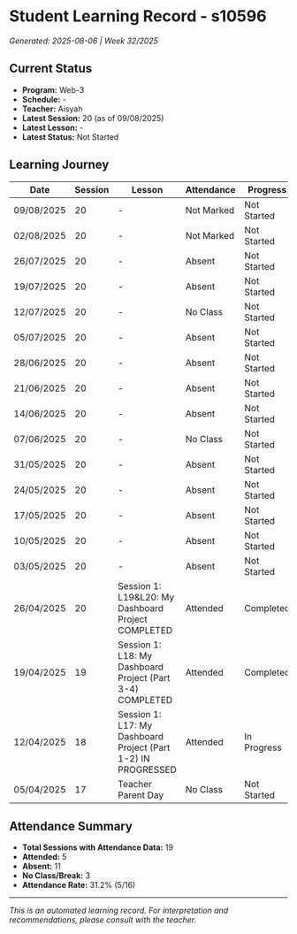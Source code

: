 # Student Learning Record - s10596
*Generated: 2025-08-06 | Week 32/2025*

## Current Status
- **Program:** Web-3
- **Schedule:**  -
- **Teacher:** Aisyah
- **Latest Session:** 20 (as of 09/08/2025)
- **Latest Lesson:** -
- **Latest Status:** Not Started

## Learning Journey
| Date | Session | Lesson | Attendance | Progress |
|------|---------|--------|------------|----------|
| 09/08/2025 | 20 | - | Not Marked | Not Started |
| 02/08/2025 | 20 | - | Not Marked | Not Started |
| 26/07/2025 | 20 | - | Absent | Not Started |
| 19/07/2025 | 20 | - | Absent | Not Started |
| 12/07/2025 | 20 | - | No Class | Not Started |
| 05/07/2025 | 20 | - | Absent | Not Started |
| 28/06/2025 | 20 | - | Absent | Not Started |
| 21/06/2025 | 20 | - | Absent | Not Started |
| 14/06/2025 | 20 | - | Absent | Not Started |
| 07/06/2025 | 20 | - | No Class | Not Started |
| 31/05/2025 | 20 | - | Absent | Not Started |
| 24/05/2025 | 20 | - | Absent | Not Started |
| 17/05/2025 | 20 | - | Absent | Not Started |
| 10/05/2025 | 20 | - | Absent | Not Started |
| 03/05/2025 | 20 | - | Absent | Not Started |
| 26/04/2025 | 20 | Session 1: L19&L20: My Dashboard Project COMPLETED | Attended | Completed |
| 19/04/2025 | 19 | Session 1: L18: My Dashboard Project (Part 3-4) COMPLETED | Attended | Completed |
| 12/04/2025 | 18 | Session 1: L17: My Dashboard Project (Part 1-2) IN PROGRESSED | Attended | In Progress |
| 05/04/2025 | 17 | Teacher Parent Day | No Class | Not Started |

## Attendance Summary
- **Total Sessions with Attendance Data:** 19
- **Attended:** 5
- **Absent:** 11
- **No Class/Break:** 3
- **Attendance Rate:** 31.2% (5/16)

---
*This is an automated learning record. For interpretation and recommendations, please consult with the teacher.*